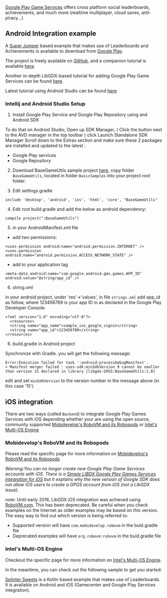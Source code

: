 [Google Play Game Services](https://developers.google.com/games/services/) offers cross platform social leaderboards, achievements, and much more (realtime multiplayer, cloud saves, anti-piracy...)

## Android Integration example

A [Super Jumper](https://github.com/libgdx/libgdx-demo-superjumper) based example that makes use of Leaderboards and Achievements is available to download from [Google Play](https://play.google.com/store/apps/details?id=com.theinvader360.tutorial.libgdx.gameservices).

The project is freely available on [GitHub](https://github.com/TheInvader360/libgdx-gameservices-tutorial), and a companion tutorial is available [here](http://theinvader360.blogspot.co.uk/2013/10/google-play-game-services-tutorial-example.html).

Another in-depth LibGDX-based tutorial for adding Google Play Game Services can be found [here](http://fortheloss.org/tutorial-set-up-google-services-with-libgdx/).

Latest tutorial using Android Studio can be found [here](https://chandruscm.wordpress.com/2015/12/30/how-to-setup-google-play-game-services-in-libgdx-using-android-studio/)

### Intellij and Android Studio Setup

1. Install Google Play Service and Google Play Repository using and Android SDK

To do that on Android Studio, Open up SDK Manager, ( Click the button next to the AVD manager in the top toolbar ) click Launch Standalone SDK Manager
Scroll down to the Extras section and make sure these 2 packages are installed and updated to the latest :
* Google Play services
* Google Repository

2. Download BaseGameUtils sample project [here](https://github.com/playgameservices/android-basic-samples), copy folder `BaseGameUtils`, located in folder `BasicSamples` into your project root folder.

3. Edit settings.gradle 
```
include 'desktop', 'android', 'ios', 'html', 'core', "BaseGameUtils"
```
4. Edit root build.gradle and add the below as android dependency: 
```
compile project(":BaseGameUtils")
```

5. in your AndroidManifest.xml file

* add two permissions:
```
<uses-permission android:name="android.permission.INTERNET" />
<uses-permission android:name="android.permission.ACCESS_NETWORK_STATE" />
```

* add to your application tag
```
<meta-data android:name="com.google.android.gms.games.APP_ID" android:value="@string/app_id" />
```

6. string.xml

in your android project, under 'res'->'values', in file `strings.xml` add app_id as follow, where 123456789 is your app ID in as declared in the Google Play Developer Console.

```
<?xml version="1.0" encoding="utf-8"?>
  <resources>
  <string name="app_name">sample_ios_google_signin</string>
  <string name="app_id">123456789</string>
</resources>
```

6. build.gradle in Android project

Synchronize with Gradle. you will get the following message: 
```
Error:Execution failed for task ':android:processDebugManifest'.
> Manifest merger failed : uses-sdk:minSdkVersion 9 cannot be smaller than version 15 declared in library [libgdx-GPGS:BaseGameUtils:1.0]
```

edit and set `minSdkVersion` to the version number in the message above (in this case '15')

## iOS integration

There are two ways (called `Backend`) to integrate Google Play Games Services with iOS depending whether your are using the open source, community supported [Mobidevelop's RoboVM and its Robopods](https://github.com/MobiDevelop/robovm) or [Intel's Multi-OS Engine](https://software.intel.com/en-us/node/633261) 

### Mobidevelop's RoboVM and its Robopods

Please read the specific page for more information on [Mobidevelop's RoboVM and its Robopods](https://github.com/MobiDevelop/robovm)

*Warning:You can no longer create new Google Play Game Services accounts with iOS. There is a [Simple LIBDX Google Play Games Services integration for iOS](https://github.com/julienvillegas/libgdx-GPGS) but it explains why the new version of Google SDK does not allow iOS users to create a GPGS account from iOS (not a LibGDX issue).*

note: Until early 2016, LibGDX iOS integration was achieved using [RoboVM.com](robovm.com). This has been deprecated. Be careful when you check examples on the Internet as older examples may be based on this version.
The easy way to find out which version is being referred to:
* Supported version will have `com.mobidevelop.robovm` in the buid.gradle file
* Deprecated examples will have `org.robovm:robovm` in the buid.gradle file   

### Intel's Multi-OS Engine

Checkout the specific page for more information on [Intel's Multi-OS Engine](https://software.intel.com/en-us/node/633261). 

In the meantime, you can check out the following sample to get you started:

[Splinter Sweets](https://github.com/reime005/splintersweets) is a Kotlin based example that makes use of Leaderboards. It is available on Android and iOS (Gamecenter and Google Play Services integration).



